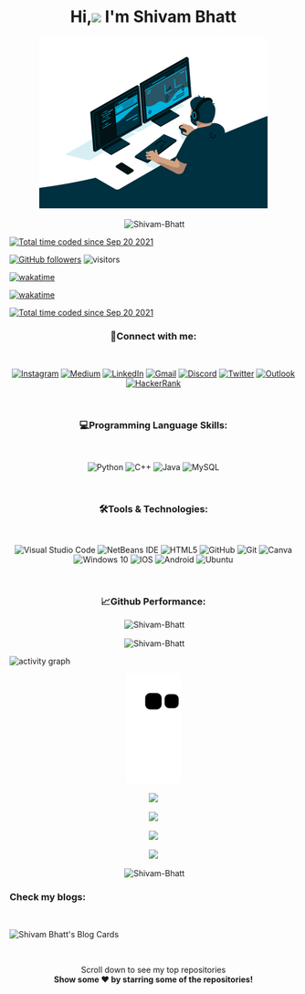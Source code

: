 <h1 align="center">Hi,<img src="https://media.giphy.com/media/hvRJCLFzcasrR4ia7z/giphy.gif" width="30px"> I'm Shivam Bhatt</h1>
<p align="center" ><img src="GIFs/code.gif" width="400"></p>
<p align = "center">&nbsp;<img align="center" src="https://readme-typing-svg.herokuapp.com?font=Arial&color=CDCDCD&background=FFFFFF00&center=true&vCenter=true&width=900&height=20&lines=Trying+to+program+my+way+through+Life" alt="Shivam-Bhatt"/></p>

<a href="https://wakatime.com/@4107fc07-b495-4e2d-8914-a117e2ad06e4"><img src="https://wakatime.com/badge/user/4107fc07-b495-4e2d-8914-a117e2ad06e4.svg" alt="Total time coded since Sep 20 2021" /></a>

[![GitHub followers](https://img.shields.io/github/followers/Shivi2401?label=Follow&style=social)](https://github.com/Shivi2401) ![visitors](https://visitor-badge.glitch.me/badge?page_id=Shivi2401)

[![wakatime](https://wakatime.com/badge/user/4107fc07-b495-4e2d-8914-a117e2ad06e4.svg)](https://wakatime.com/@4107fc07-b495-4e2d-8914-a117e2ad06e4)

[![wakatime](https://wakatime.com/badge/user/4107fc07-b495-4e2d-8914-a117e2ad06e4.svg)](https://wakatime.com/@4107fc07-b495-4e2d-8914-a117e2ad06e4)


<a href="https://wakatime.com/@4107fc07-b495-4e2d-8914-a117e2ad06e4"><img src="https://wakatime.com/badge/user/4107fc07-b495-4e2d-8914-a117e2ad06e4.svg" alt="Total time coded since Sep 20 2021" /></a>


<h3 align="center">🔗Connect with me:</h3>
<br>
<p align="center">
<a href="https://www.instagram.com/muggle.god/" align="center"><img alt="Instagram" src="https://img.shields.io/badge/Shivam Bhatt-%23E4405F.svg?style=for-the-badge&logo=Instagram&logoColor=white"/></a>
<a href="https://shivamb2401.medium.com/" align="center">	<img alt="Medium" src="https://img.shields.io/badge/Medium-%23000000.svg?style=for-the-badge&logo=Medium&logoColor=white"/></a>
<a href="https://www.linkedin.com/in/shivam-bhatt-2401/" align="center"><img alt="LinkedIn" src="https://img.shields.io/badge/linkedin-%230077B5.svg?style=for-the-badge&logo=linkedin&logoColor=white"/></a>
<a href="mailto:shivamb2401@gmail.com" align="center"><img alt="Gmail" src="https://img.shields.io/badge/Gmail-D14836?style=for-the-badge&logo=gmail&logoColor=white" /></a>
<a href="https://discord.com/Shivi2001#3832" align="center"><img alt="Discord" src="https://img.shields.io/badge/Discord-%237289DA.svg?style=for-the-badge&logo=discord&logoColor=white"/></a>
<a href="https://twitter.com/shivamb2401" align="center"><img alt="Twitter" src="https://img.shields.io/badge/Twitter-%231DA1F2.svg?style=for-the-badge&logo=Twitter&logoColor=white"/></a>
<a href="mailto:E20CSE149@bennett.edu.in" align="center"><img alt="Outlook" src="https://img.shields.io/badge/Outlook-0078D4?style=for-the-badge&logo=microsoft-outlook&logoColor=white" /></a>
<a href="https://www.hackerrank.com/shivamb2401" align="center"><img alt="HackerRank" src="https://img.shields.io/badge/Hackerrank-2EC866?style=for-the-badge&logo=HackerRank&logoColor=white"/></a>

</p>

<br>

<h3 align="center">💻Programming Language Skills:</h3>
<br>
<p align="center">
<img align="center" alt="Python" src="https://img.shields.io/badge/python-%2314354C.svg?style=for-the-badge&logo=python&logoColor=white"/>
<img align="center" alt="C++" src="https://img.shields.io/badge/c++-%2300599C.svg?style=for-the-badge&logo=c%2B%2B&logoColor=white"/>
<img align="center" alt="Java" src="https://img.shields.io/badge/java-%23ED8B00.svg?style=for-the-badge&logo=java&logoColor=white"/>
<img align="center" alt="MySQL" src="https://img.shields.io/badge/mysql-%2300f.svg?style=for-the-badge&logo=mysql&logoColor=white"/>
</p>
<br>

<h3 align="center">🛠Tools & Technologies:</h3>
<br>
<p align="center">
<img alt="Visual Studio Code" src="https://img.shields.io/badge/VS Code-0078d7.svg?style=for-the-badge&logo=visual-studio-code&logoColor=white"/>
<img alt="NetBeans IDE" src="https://img.shields.io/badge/NetBeans IDE-1B6AC6.svg?style=for-the-badge&logo=apache-netbeans-ide&logoColor=white"/>
<img alt="HTML5" src="https://img.shields.io/badge/html5-%23E34F26.svg?style=for-the-badge&logo=html5&logoColor=white"/>
<img alt="GitHub" src="https://img.shields.io/badge/github-%23121011.svg?style=for-the-badge&logo=github&logoColor=white"/>
<img alt="Git" src="https://img.shields.io/badge/git-%23F05033.svg?style=for-the-badge&logo=git&logoColor=white"/>
<img alt="Canva" src="https://img.shields.io/badge/Canva-%2300C4CC.svg?style=for-the-badge&logo=Canva&logoColor=white"/>
<img alt="Windows 10" src="https://img.shields.io/badge/Windows-0078D6?style=for-the-badge&logo=windows&logoColor=white" />
<img alt="IOS" src="https://img.shields.io/badge/iOS-000000?style=for-the-badge&logo=ios&logoColor=white">
<img alt="Android" src="https://img.shields.io/badge/Android-3DDC84?style=for-the-badge&logo=android&logoColor=white" />
<img alt="Ubuntu" src="https://img.shields.io/badge/Ubuntu-E95420?style=for-the-badge&logo=ubuntu&logoColor=white" />

</p>
<br>


<h3 align="center">📈Github Performance:</h3>

<p align = "center">&nbsp;<img src="https://github-readme-stats.vercel.app/api?username=Shivi2401&show_icons=true&include_all_commits=true&count_private=true&disable_animations=false&theme=material-palenight&hide_border=true&bg_color=1F222E&hide_title=true&hide_border=true&cache_seconds=1800" alt="Shivam-Bhatt" width="450" height="150" /></p>

<p align = "center">&nbsp;<img align="center" src="https://github-readme-stats.vercel.app/api/top-langs/?username=Shivi2401&layout=compact&show_icons=true&include_all_commits=true&count_private=true&disable_animations=false&theme=material-palenight&hide_border=true&bg_color=1F222E&hide_title=true&hide_border=true&cache_seconds=1800" alt="Shivam-Bhatt" width="450" height="200" /></p>

![activity graph](https://activity-graph.herokuapp.com/graph?username=Shivi2401&theme=react-dark&hide_border=true)

<!-- ![activity graph](https://activity-graph.herokuapp.com/graph?username=Shivi2401&custom_title=Shivam's%20activity%20graph&theme=react-dark&hide_border=true) -->

<div align="center"> <img src="https://raw.githubusercontent.com/muhiqsimui/muhiqsimui/output/github-contribution-grid-snake.svg" /></div>

<p align = "center"><a href="https://wakatime.com"><img src="https://wakatime.com/share/@shivamb2401/b396905e-21ce-436a-aed6-37f87ae8e4e0.png" /></a></p>

<p align = "center"><a href="https://wakatime.com"><img src="https://wakatime.com/share/@shivamb2401/b26a83c1-0e24-4de2-8bb9-ff99aab9e42c.png" /></a></p>

<p align = "center"><a href="https://wakatime.com"><img src="https://wakatime.com/share/@shivamb2401/2492ff18-9a8a-403a-b17f-3c5443a84bcc.png" /></a></p>

<p align = "center"><a href="https://wakatime.com"><img src="https://wakatime.com/share/@shivamb2401/7ebf1214-4dd1-4d85-b0dc-5f9a0ae8ed45.png" /></a></p>

<p align = "center">&nbsp;<img src="https://quotes-github-readme.vercel.app/api?type=horizontal&show_icons=true&include_all_commits=true&count_private=true&disable_animations=false&theme=dark&hide_border=true&bg_color=1F222E&hide_title=true&hide_border=true&cache_seconds=1800" alt="Shivam-Bhatt" width="450" height="150" /></p>

### Check my blogs:

<br>

![Shivam Bhatt's Blog Cards](https://github-cards-external-blogs.souravdey777.vercel.app/getMediumBlogs?username=shivamb2401&type=horizontal)

<br>    

<p align="center">
    Scroll down to see my top repositories
    <br>
    <b>
      Show some ❤️ by starring some of the repositories!
    </b>
</p>
